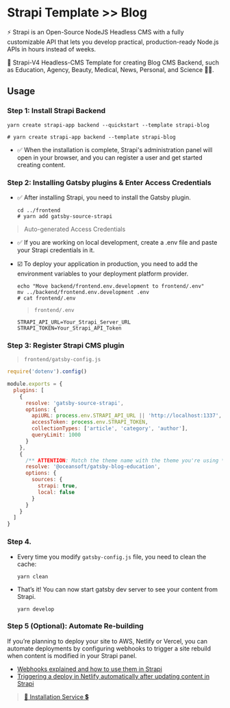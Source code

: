 # Strapi Template >> Blog

⚡ Strapi is an Open-Source NodeJS Headless CMS with a fully customizable API that lets you develop practical, production-ready Node.js APIs in hours instead of weeks.

🎯 Strapi-V4 Headless-CMS Template for creating Blog CMS Backend, such as Education, Agency, Beauty, Medical, News, Personal, and Science 🎁💲.

## Usage

### Step 1: Install Strapi Backend

```
yarn create strapi-app backend --quickstart --template strapi-blog

# yarn create strapi-app backend --template strapi-blog
```

* ✅ When the installation is complete, Strapi's administration panel will open in your browser, and you can register a user and get started creating content.

### Step 2: Installing Gatsby plugins & Enter Access Credentials

* ✅ After installing Strapi, you need to install the Gatsby plugin.

  ```
  cd ../frontend
  # yarn add gatsby-source-strapi
  ```

> Auto-generated Access Credentials

* ✅ If you are working on local development, create a .env file and paste your Strapi credentials in it. 
* ☑️ To deploy your application in production, you need to add the environment variables to your deployment platform provider.

  ```
  echo "Move backend/frontend.env.development to frontend/.env"
  mv ../backend/frontend.env.development .env
  # cat frontend/.env
  ```

  > `frontend/.env`

  ```
  STRAPI_API_URL=Your_Strapi_Server_URL
  STRAPI_TOKEN=Your_Strapi_API_Token
  ```

### Step 3: Register Strapi CMS plugin

> `frontend/gatsby-config.js`

```javascript
require('dotenv').config()

module.exports = {
  plugins: [
    {
      resolve: 'gatsby-source-strapi',
      options: {
        apiURL: process.env.STRAPI_API_URL || 'http://localhost:1337',
        accessToken: process.env.STRAPI_TOKEN,
        collectionTypes: ['article', 'category', 'author'],
        queryLimit: 1000
      }
    },
    {
      /** ATTENTION: Match the theme name with the theme you're using */
      resolve: '@oceansoft/gatsby-blog-education',
      options: {
        sources: {
          strapi: true,
          local: false
        }
      }
    }
  ]
}
```

### Step 4. 

* Every time you modify `gatsby-config.js` file, you need to clean the cache:

  `yarn clean`

* That’s it! You can now start gatsby dev server to see your content from Strapi.

  `yarn develop`

### Step 5 (Optional): Automate Re-building

If you’re planning to deploy your site to AWS, Netlify or Vercel, you can automate deployments by configuring webhooks to trigger a site rebuild when content is modified in your Strapi panel.

* [Webhooks explained and how to use them in Strapi](https://strapi.io/blog/webhooks)
* [Triggering a deploy in Netlify automatically after updating content in Strapi](https://chriswray.dev/posts/triggering-a-deploy-in-netlify-automatically-after-updating-content-in-strapi)

> [🎁 Installation Service 💲](https://github.com/OceanSoftIO/cms/tree/main/templates/blog)